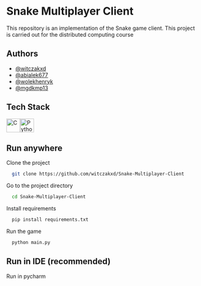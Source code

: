 
# Snake Multiplayer Client

This repository is an implementation of the Snake game client. This project is carried out for the distributed computing course


## Authors

- [@witczakxd](https://www.github.com/witczakxd)
- [@abialek677](https://www.github.com/abialek677)
- [@wolekhenryk](https://www.github.com/wolekhenryk)
- [@mgdkmp13](https://www.github.com/mgdkmp13)


## Tech Stack

<p align="left">
<a href="https://docs.microsoft.com/en-us/cpp/?view=msvc-170" target="_blank" rel="noreferrer"><img src="https://raw.githubusercontent.com/danielcranney/readme-generator/main/public/icons/skills/c-colored.svg" width="36" height="36" alt="C" /></a><a href="https://www.python.org/" target="_blank" rel="noreferrer"><img src="https://raw.githubusercontent.com/danielcranney/readme-generator/main/public/icons/skills/python-colored.svg" width="36" height="36" alt="Python" /></a>
</p>


## Run anywhere

Clone the project

```bash
  git clone https://github.com/witczakxd/Snake-Multiplayer-Client
```

Go to the project directory

```bash
  cd Snake-Multiplayer-Client
```

Install requirements

```bash
  pip install requirements.txt
```

Run the game

```bash
  python main.py
```


## Run in IDE (recommended)

Run in pycharm

